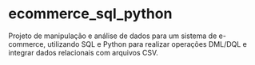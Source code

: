 # ecommerce_sql_python
Projeto de manipulação e análise de dados para um sistema de e-commerce, utilizando SQL e Python para realizar operações DML/DQL e integrar dados relacionais com arquivos CSV.
